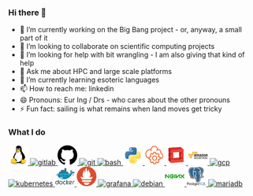 ### Hi there 👋

- 🔭 I’m currently working on the Big Bang project - or, anyway, a small part of it
- 👯 I’m looking to collaborate on scientific computing projects
- 🤔 I’m looking for help with bit wrangling - I am also giving that kind of help
- 💬 Ask me about HPC and large scale platforms
- 🌱 I’m currently learning esoteric languages
- 📫 How to reach me: linkedin
- 😄 Pronouns: Eur Ing / Drs - who cares about the other pronouns
- ⚡ Fun fact: sailing is what remains when land moves get tricky

<h3 align="left">What I do</h3>
<p align="left">
 <a href="https://www.linux.org/" target="_blank"> <img src="https://raw.githubusercontent.com/devicons/devicon/master/icons/linux/linux-original.svg" alt="linux" width="40" height="40"/> </a>
 <a href="https://gitlab.com/" target="_blank"> <img src="https://gitlab.com/assets/illustrations/golden_tanuki-a88ad492b973a0ea6be2316b12aeb3a76ee4e926b3b217dc26d01a57033c9948.svg" alt="gitlab" width="40" height="40"/> </a>
 <a href="https://github.com/" target="_blank"> <img src="https://github.com/shalomb/shalomb/raw/master/img/github.png" alt="github" width="40" height="40"/> </a>
 <a href="https://git-scm.com/" target="_blank"> <img src="https://www.vectorlogo.zone/logos/git-scm/git-scm-icon.svg" alt="git" width="40" height="40"/> </a>
 <a href="https://www.gnu.org/software/bash/" target="_blank"> <img src="https://www.vectorlogo.zone/logos/gnu_bash/gnu_bash-icon.svg" alt="bash" width="40" height="40"/> </a>
 <a href="https://www.python.org" target="_blank"> <img src="https://raw.githubusercontent.com/devicons/devicon/master/icons/python/python-original.svg" alt="python" width="40" height="40"/> </a>
 <a href="https://en.wikipedia.org/wiki/Platform_as_a_service" target="_blank"> <img src="https://github.com/shalomb/shalomb/raw/master/img/paas.png" alt="PaaS" width="40" height="40"/> </a>
 <a href="https://openstack.org" target="_blank"> <img src="https://github.com/shalomb/shalomb/raw/master/img/openstack.png" alt="openstack" width="40" height="40"/> </a>
<a href="https://aws.amazon.com" target="_blank"> <img src="https://raw.githubusercontent.com/devicons/devicon/master/icons/amazonwebservices/amazonwebservices-original-wordmark.svg" alt="aws" width="40" height="40"/> </a>
 <a href="https://cloud.google.com" target="_blank"> <img src="https://www.vectorlogo.zone/logos/google_cloud/google_cloud-icon.svg" alt="gcp" width="40" height="40"/> </a>
 <a href="https://kubernetes.io" target="_blank"> <img src="https://www.vectorlogo.zone/logos/kubernetes/kubernetes-icon.svg" alt="kubernetes" width="40" height="40"/> </a>
 <a href="https://www.docker.com/" target="_blank"> <img src="https://raw.githubusercontent.com/devicons/devicon/master/icons/docker/docker-original-wordmark.svg" alt="docker" width="40" height="40"/> </a>
 <a href="https://prometheus.io/" target="_blank"> <img src="https://github.com/shalomb/shalomb/raw/master/img/prometheus.png" alt="prometheus" width="40" height="40"/> </a>
 <a href="https://grafana.com/" target="_blank"> <img src="https://www.vectorlogo.zone/logos/grafana/grafana-icon.svg" alt="grafana" width="40" height="40"/> </a>
 <a href="https://www.debian.org/" target="_blank"> <img src="https://brandslogos.com/wp-content/uploads/images/large/debian-logo.png" alt="debian" width="40" height="40"/> </a>
 <a href="https://www.nginx.com/" target="_blank"> <img src="https://raw.githubusercontent.com/devicons/devicon/master/icons/nginx/nginx-original.svg" alt="nginx" width="40" height="40"/> </a>
 <a href="https://www.postgresql.org" target="_blank"> <img src="https://raw.githubusercontent.com/devicons/devicon/master/icons/postgresql/postgresql-original-wordmark.svg" alt="postgresql" width="40" height="40"/> </a>
 <a href="https://mariadb.org/" target="_blank"> <img src="https://www.vectorlogo.zone/logos/mariadb/mariadb-icon.svg" alt="mariadb" width="40" height="40"/> </a>
</a>

</p>
